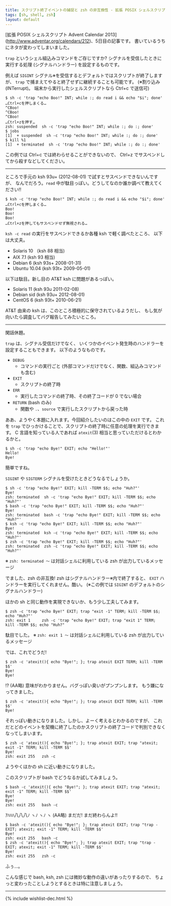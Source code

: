 ```yaml
---
title: スクリプト終了イベントの捕捉と zsh の非互換性 - 拡張 POSIX シェルスクリプト Advent Calendar 2013
tags: [sh, shell, zsh]
layout: default
---
```


[拡張 POSIX シェルスクリプト Advent Calendar 2013]
(http://www.adventar.org/calendars/212)、5日目の記事です。
書いているうちにネタが変わってしまいました。

`trap` というシェル組込みコマンドをご存じですか?
シグナルを受信したときに実行する処理 (シグナルハンドラー) を設定するものです。

例えば `SIGINT` シグナル※を受信するとデフォルトではスクリプトが終了しますが、
`trap` で捕まえてやると終了せずに継続することも可能です。
(※割り込み (INTerrupt)。 端末から実行したシェルスクリプトなら Ctrl+c で送信可)

``` console
$ sh -c 'trap "echo Boo!" INT; while :; do read i && echo "$i"; done'
…Ctrl+cを押しまくる…
^CBoo!
^CBoo!
^CBoo!
…Ctrl+zを押す…
zsh: suspended  sh -c 'trap "echo Boo!" INT; while :; do :; done'
$ jobs
[1]  + suspended  sh -c 'trap "echo Boo!" INT; while :; do :; done'
$ kill %1
[1]  + terminated  sh -c 'trap "echo Boo!" INT; while :; do :; done'
```

この例では Ctrl+c では終わらせることができないので、
Ctrl+z でサスペンドしてから殺すなどしてください。

* * *

ところで手元の ksh 93u+ (2012-08-01) で試すとサスペンドできないんですが、
なんでだろう。`read` 中が駄目っぽい。どうしてなのか誰か調べて教えてください!!

``` console
$ ksh -c 'trap "echo Boo!" INT; while :; do read i && echo "$i"; done'
…Ctrl+cを押しまくる…
Boo!
Boo!
Boo!
…Ctrl+zを押してもサスペンドせず無視される…
```

`ksh -c read` の実行をサスペンドできるか各種 ksh で軽く調べたところ、
以下は大丈夫。

  * Solaris 10 （ksh 88 相当)
  * AIX 7.1 (ksh 93 相当)
  * Debian 6 (ksh 93s+ 2008-01-31)
  * Ubuntu 10.04 (ksh 93t+ 2009-05-01)

以下は駄目。新し目の AT&T ksh に問題があるっぽい。

  * Solaris 11 (ksh 93u 2011-02-08)
  * Debian sid (ksh 93u+ 2012-08-01)
  * CentOS 6 (ksh 93t+ 2010-06-21)

AT&T 由来の ksh は、このところ積極的に保守されているようだし、
もし気が向いたら調査してバグ報告してみたいところ。

* * *

閑話休題。

`trap` は、シグナル受信だけでなく、
いくつかのイベント発生時のハンドラーを設定することもできます。
以下のようなものです。

  * `DEBUG`
    * コマンドの実行ごと (外部コマンドだけでなく、関数、組込みコマンドも含む)
  * `EXIT`
    * スクリプトの終了時
  * `ERR`
    * 実行したコマンドの終了時、その終了コードが 0 でない場合
  * `RETURN` (bash のみ)
    * 関数や `.`、`source` で実行したスクリプトから戻った時

ああ、ようやく本題に入れます。今回紹介したいのはこの中の `EXIT` です。
これを `trap` でひっかけることで、スクリプトの終了時に任意の処理を実行できます。
C 言語を知っている人であれば `atexit`(3) 相当と思っていただけるとわかるかと。

``` console
$ sh -c 'trap "echo Bye!" EXIT; echo "Hello!"'
Hello!
Bye!
```

簡単ですね。

`SIGINT` や `SIGTERM` シグナルを受けたときどうなるでしょうか。

``` console
$ sh -c 'trap "echo Bye!" EXIT; kill -TERM $$; echo "Huh?"'
Bye!
zsh: terminated  sh -c 'trap "echo Bye!" EXIT; kill -TERM $$; echo "Huh?"'
$ bash -c 'trap "echo Bye!" EXIT; kill -TERM $$; echo "Huh?"'
Bye!
zsh: terminated  bash -c 'trap "echo Bye!" EXIT; kill -TERM $$; echo "Huh?"'
$ ksh -c 'trap "echo Bye!" EXIT; kill -TERM $$; echo "Huh?"'
Bye!
zsh: terminated  ksh -c 'trap "echo Bye!" EXIT; kill -TERM $$; echo "Huh?"'
$ zsh -c 'trap "echo Bye!" EXIT; kill -TERM $$; echo "Huh?"'
zsh: terminated  zsh -c 'trap "echo Bye!" EXIT; kill -TERM $$; echo "Huh?"'
```

※ `zsh: terminated 〜` は対話シェルに利用している zsh が出力しているメッセージ

でました、zsh の非互換! zsh はシグナルハンドラー※内で終了すると、
`EXIT` ハンドラーを実行してくれません。酷い。
(※この例では `SIGINT` のデフォルトのシグナルハンドラー)

ほかの sh と同じ動作を実現できないか、もう少し工夫してみます。

``` console
$ zsh -c 'trap "echo Bye!" EXIT; trap "exit -1" TERM; kill -TERM $$; echo "Huh?"'
zsh: exit 1     zsh -c 'trap "echo Bye!" EXIT; trap "exit 1" TERM; kill -TERM $$; echo "Huh?"
```

駄目でした。
※ `zsh: exit 1 〜` は対話シェルに利用している zsh が出力しているメッセージ

では、これでどうだ!

``` console
$ zsh -c 'atexit(){ echo "Bye!"; }; trap atexit EXIT TERM; kill -TERM $$'
Bye!
Bye!
```

!? (AA略)
意味がわかりません。バグっぽい臭いがプンプンします。
もう嫌になってきました。

``` console
$ zsh -c 'atexit(){ echo "Bye!"; }; trap atexit EXIT TERM; kill -TERM $$'
Bye!
```

それっぽい動きになりました。しかし、よーく考えるとわかるのですが、
これだとどのイベントを契機に終了したのかスクリプトの終了コードで判別できなくなってしまいます。

``` console
$ zsh -c 'atexit(){ echo "Bye!"; }; trap atexit EXIT; trap "atexit; exit -1" TERM; kill -TERM $$'
Bye!
zsh: exit 255   zsh -c
```

ようやくほかの sh に近い動きになりました。

このスクリプトが bash でどうなるか試してみましょう。

``` console
$ bash -c 'atexit(){ echo "Bye!"; }; trap atexit EXIT; trap "atexit; exit -1" TERM; kill -TERM $$'
Bye!
Bye!
zsh: exit 255   bash -c
```

ｱﾊﾊﾊ八八八ﾉ ヽﾉ ヽﾉ ヽ  (AA略)
まだだ! まだ終わらんよ!!

``` console
$ bash -c 'atexit(){ echo "Bye!"; }; trap atexit EXIT; trap "trap - EXIT; atexit; exit -1" TERM; kill -TERM $$'
Bye!
zsh: exit 255   bash -c
$ zsh -c 'atexit(){ echo "Bye!"; }; trap atexit EXIT; trap "trap - EXIT; atexit; exit -1" TERM; kill -TERM $$'
Bye!
zsh: exit 255   zsh -c
```

ふぅ…。

こんな感じで bash, ksh, zsh には微妙な動作の違いがあったりするので、
ちょっと変わったことしようとするときは特に注意しましょう。

* * *

{% include wishlist-dec.html %}

